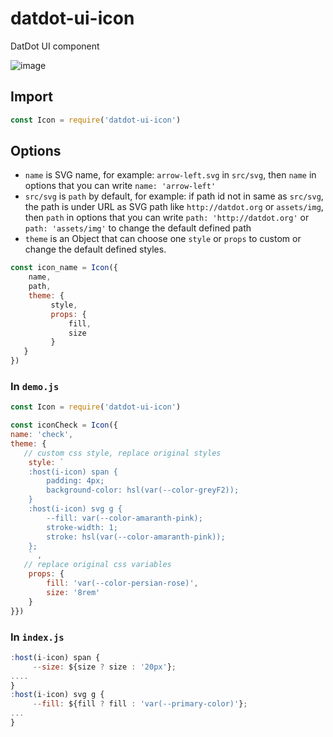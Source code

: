 # datdot-ui-icon
DatDot UI component

![image](https://user-images.githubusercontent.com/9526525/123254804-b14a3680-d521-11eb-9c89-c15e59ec1684.png)
## Import
```js
const Icon = require('datdot-ui-icon')
```

## Options
- `name` is SVG name, 
     for example: `arrow-left.svg` in `src/svg`, then `name` in options that you can write `name: 'arrow-left'`
- `src/svg` is `path` by default,
    for example: if path id not in same as `src/svg`,  the path is under URL as SVG path like `http://datdot.org` or `assets/img`, then `path` in options that you can write `path: 'http://datdot.org'` or `path: 'assets/img'` to change the default defined path
- `theme` is an Object that can choose one `style` or `props` to custom or change the default defined styles.

```js
const icon_name = Icon({
    name, 
    path, 
    theme: { 
         style, 
         props: {
             fill,
             size
         }
   }
})
```

### In `demo.js`
```js
const Icon = require('datdot-ui-icon')

const iconCheck = Icon({
name: 'check', 
theme: {
   // custom css style, replace original styles
    style: `
    :host(i-icon) span {
        padding: 4px;
        background-color: hsl(var(--color-greyF2));
    }
    :host(i-icon) svg g { 
        --fill: var(--color-amaranth-pink);
        stroke-width: 1;
        stroke: hsl(var(--color-amaranth-pink));
    };
    ` ,
   // replace original css variables 
    props: {
        fill: 'var(--color-persian-rose)',
        size: '8rem'
    }
}})
```

### In `index.js`
```js
:host(i-icon) span {
     --size: ${size ? size : '20px'};
....
}
:host(i-icon) svg g {
     --fill: ${fill ? fill : 'var(--primary-color)'};
...
}
```

